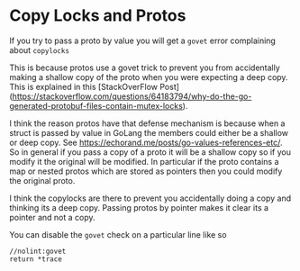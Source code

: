 # Copy Locks and Protos

If you try to pass a proto by value you will get a `govet` error complaining about `copylocks`

This is because protos use a govet trick to prevent you from accidentally making a shallow copy of the proto
when you were expecting a deep copy. This is explained in this [StackOverFlow Post]
(https://stackoverflow.com/questions/64183794/why-do-the-go-generated-protobuf-files-contain-mutex-locks).


I think the reason protos have that defense mechanism is because
when a struct is passed by value in GoLang the members could either be a shallow or deep copy.
See https://echorand.me/posts/go-values-references-etc/. So in general if you pass a copy of a proto
it will be a shallow copy so if you modify it the original will be modified. In particular if the proto
contains a map or nested protos which are stored as pointers then you could modify the original proto.

I think the copylocks are there to prevent you accidentally doing a copy and thinking its a deep copy. Passing protos by pointer makes it clear its a pointer and not a copy.

You can disable the `govet` check on a particular line like so

```
//nolint:govet
return *trace
```